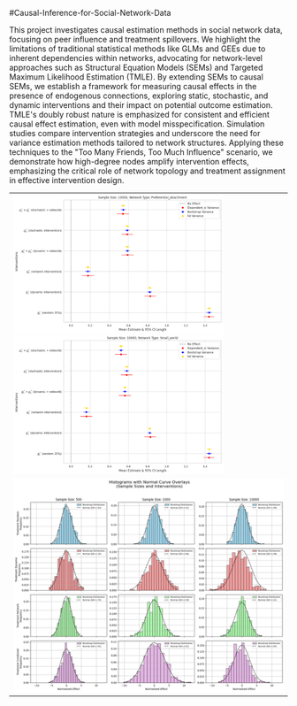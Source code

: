#Causal-Inference-for-Social-Network-Data

This project investigates causal estimation methods in social network data, focusing on peer influence and treatment spillovers. We highlight the limitations of traditional statistical methods like GLMs and GEEs due to inherent dependencies within networks, advocating for network-level approaches such as Structural Equation Models (SEMs) and Targeted Maximum Likelihood Estimation (TMLE). By extending SEMs to causal SEMs, we establish a framework for measuring causal effects in the presence of endogenous connections, exploring static, stochastic, and dynamic interventions and their impact on potential outcome estimation. TMLE's doubly robust nature is emphasized for consistent and efficient causal effect estimation, even with model misspecification. Simulation studies compare intervention strategies and underscore the need for variance estimation methods tailored to network structures. Applying these techniques to the "Too Many Friends, Too Much Influence" scenario, we demonstrate how high-degree nodes amplify intervention effects, emphasizing the critical role of network topology and treatment assignment in effective intervention design.

<table>
<tr>
  <td>
    <img src="https://github.com/ananyaroy97/Causal-Inference-for-Social-Network-Data/blob/main/CI_pref_10000.png" style="width:380px">
    <img src="https://github.com/ananyaroy97/Causal-Inference-for-Social-Network-Data/blob/main/CI_small_10000.png" style="width:380px">
 </td>
</tr>
<tr>
    <td>
      <img src="https://github.com/ananyaroy97/Causal-Inference-for-Social-Network-Data/blob/main/Causal_normality.png" style="width:800px">
    </td>
  </tr>
